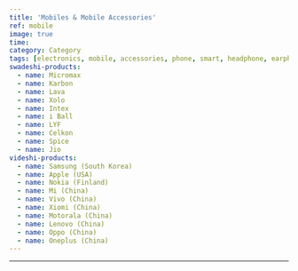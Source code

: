 ```yaml
---
title: 'Mobiles & Mobile Accessories'
ref: mobile
image: true
time: 
category: Category
tags: [electronics, mobile, accessories, phone, smart, headphone, earphone]
swadeshi-products:
  - name: Micromax
  - name: Karbon
  - name: Lava
  - name: Xolo
  - name: Intex
  - name: i Ball
  - name: LYF
  - name: Celkon
  - name: Spice
  - name: Jio
videshi-products:
  - name: Samsung (South Korea)
  - name: Apple (USA)
  - name: Nokia (Finland)
  - name: Mi (China)
  - name: Vivo (China)
  - name: Xiomi (China)
  - name: Motorala (China)
  - name: Lenovo (China)
  - name: Oppo (China)
  - name: Oneplus (China)
---
```





---


